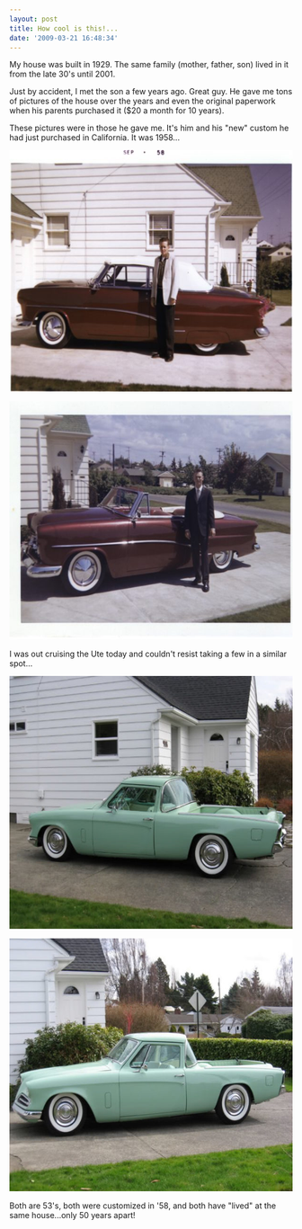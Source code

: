 ```yaml
---
layout: post
title: How cool is this!...
date: '2009-03-21 16:48:34'
---
```

My house was built in 1929. The same family (mother, father, son) lived in it from the late 30's until 2001.

Just by accident, I met the son a few years ago. Great guy. He gave me tons of pictures of the house over the years and even the original paperwork when his parents purchased it ($20 a month for 10 years).

These pictures were in those he gave me. It's him and his "new" custom he had just purchased in California. It was 1958...

<a href="/uploads/2009/03/Sept-1958-Custom-1-copy.jpg"><img class="alignnone size-medium wp-image-302" src="/uploads/2009/03/Sept-1958-Custom-1-copy-600x430.jpg" alt="" width="600" height="430" /></a>

<a href="/uploads/2009/03/Custom-2-copy.jpg"><img class="alignnone size-medium wp-image-303" src="/uploads/2009/03/Custom-2-copy-600x424.jpg" alt="" width="600" height="424" /></a>

I was out cruising the Ute today and couldn't resist taking a few in a similar spot...

<a href="/uploads/2009/03/floor005-1.jpg"><img class="alignnone size-medium wp-image-314" src="/uploads/2009/03/floor005-1-600x450.jpg" alt="" width="600" height="450" /></a>

<a href="/uploads/2009/03/floor007.jpg"><img class="alignnone size-medium wp-image-315" src="/uploads/2009/03/floor007-600x450.jpg" alt="" width="600" height="450" /></a>

Both are 53's, both were customized in '58, and both have "lived" at the same house...only 50 years apart!
